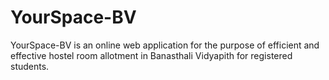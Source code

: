 # YourSpace-BV
YourSpace-BV is an online web application for the purpose of efficient and effective hostel room allotment in Banasthali Vidyapith for registered students.
